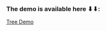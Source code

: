 ### The demo is available here ⬇⬇:
[Tree Demo](https://1drv.ms/v/c/fd86a86e80d80f4a/ESN11RMYWm1MgAhFMWbCBrABDeuWVA6Cr4fvAWTmOagnhA?e=jZZG7J)